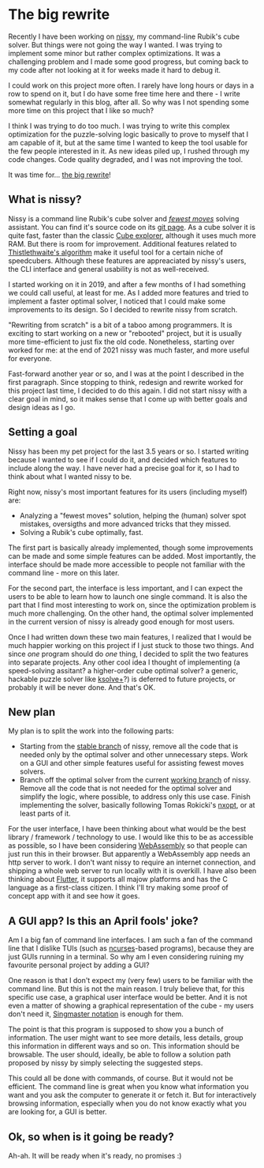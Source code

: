 # The big rewrite

Recently I have been working on [nissy](https://nissy.tronto.net),
my command-line Rubik's cube solver. But things were not going the
way I wanted. I was trying to implement some minor but rather complex
optimizations. It was a challenging problem and I made some good progress,
but coming back to my code after not looking at it for weeks made it
hard to debug it.

I could work on this project more often. I rarely have long hours or days
in a row to spend on it, but I do have some free time here and there -
I write somewhat regularly in this blog, after all. So why was I not
spending some more time on this project that I like so much?

I think I was trying to do too much. I was trying to write this complex
optimization for the puzzle-solving logic basically to prove to myself
that I am capable of it, but at the same time I wanted to keep the
tool usable for the few people interested in it. As new ideas piled up,
I rushed through my code changes. Code quality degraded, and I was not
improving the tool.

It was time for...
[the big rewrite](https://dylanbeattie.net/songs/big_rewrite.html)!

## What is nissy?

Nissy is a command line Rubik's cube solver and
*[fewest moves](https://www.speedsolving.com/wiki/index.php?title=Fewest_Moves_Challenge)*
solving assistant. You can find it's source code on its
[git page](https://git.tronto.net/nissy).
As a cube solver it is quite fast, faster than the classic
[Cube explorer](http://kociemba.org/download.htm), although it uses
much more RAM. But there is room for improvement.
Additional features related to
[Thistlethwaite's algorithm](https://en.wikipedia.org/wiki/Optimal_solutions_for_Rubik%27s_Cube#Thistlethwaite's_algorithm)
make it useful tool for a certain niche of speedcubers. Although
these features are appreaciated by nissy's users, the CLI interface
and general usability is not as well-received.

I started working on it in 2019, and after a few months of I had something
we could call useful, at least for me. As I added more features and tried
to implement a faster optimal solver, I noticed that I could make some
improvements to its design. So I decided to rewrite nissy from scratch.

"Rewriting from scratch" is a bit of a taboo among programmers.  It is
exciting to start working on a new or "rebooted" project, but it is
usually more time-efficient to just fix the old code.  Nonetheless,
starting over worked for me: at the end of 2021 nissy was much faster,
and more useful for everyone.

Fast-forward another year or so, and I was at the point I described in
the first paragraph. Since stopping to think, redesign and rewrite worked
for this project last time, I decided to do this again.  I did not start
nissy with a clear goal in mind, so it makes sense that I come up with
better goals and design ideas as I go.

## Setting a goal

Nissy has been my pet project for the last 3.5 years or so.  I started
writing because I wanted to see if I could do it, and decided which
features to include along the way.  I have never had a precise goal for
it, so I had to think about what I wanted nissy to be.

Right now, nissy's most important features for its users (including
myself) are:

* Analyzing a "fewest moves" solution, helping the (human) solver spot
  mistakes, oversigths and more advanced tricks that they missed.
* Solving a Rubik's cube optimally, fast.

The first part is basically already implemented, though some improvements
can be made and some simple features can be added.  Most importantly,
the interface should be made more accessible to people not familiar with
the command line - more on this later.

For the second part, the interface is less important, and I can expect the
users to be able to learn how to launch one single command.  It is also
the part that I find most interesting to work on, since the optimization
problem is much more challenging.  On the other hand, the optimal solver
implemented in the current version of nissy is already good enough for
most users.

Once I had written down these two main features, I realized that
I would be much happier working on this project if I just stuck to
those two things. And since *one* program should do *one* thing, I
decided to split the two features into separate projects.  Any other
cool idea I thought of implementing (a speed-solving assitant? a
higher-order cube optimal solver? a generic, hackable puzzle solver like
[ksolve+](https://mzrg.com/rubik/ksolve+)?)  is deferred to future
projects, or probably it will be never done. And that's OK.

## New plan

My plan is to split the work into the following parts:

* Starting from the [stable branch](https://nissy.tronto.net)
  of nissy, remove all the code that is needed only by the optimal
  solver and other unnecessary steps. Work on a GUI and other simple
  features useful for assisting fewest moves solvers.
* Branch off the optimal solver from the current
  [working branch](https://git.tronto.net/nissy/) of nissy. Remove
  all the code that is not needed for the optimal solver and simplify
  the logic, where possible, to address only this use case.
  Finish implementing the solver, basically following Tomas Rokicki's
  [nxopt](https://github.com/rokicki/cube20src/blob/master/nxopt.md),
  or at least parts of it.

For the user interface, I have been thinking about what would be
the best library / framework / technology to use. I would like
this to be as accessible as possible, so I have been considering
[WebAssembly](https://webassembly.org) so that people can just run this
in their browser. But apparently a WebAssembly app needs an http server
to work. I don't want nissy to require an internet connection, and
shipping a whole web server to run locally with it is overkill. I have
also been thinking about [Flutter](https://flutter.dev), it supports all
majow platforms and has the C language as a first-class citizen.  I think
I'll try making some proof of concept app with it and see how it goes.

## A GUI app? Is this an April fools' joke?

Am I a big fan of command line interfaces. I am such a fan of the command
line that I dislike TUIs (such as
[ncurses](https://en.wikipedia.org/wiki/Ncurses)-based programs), because 
they are just GUIs running in a terminal.  So why am I even considering
ruining my favourite personal project by adding a GUI?

One reason is that I don't expect my (very few) users to be familiar with
the command line. But this is not the main reason. I truly believe that,
for this specific use case, a graphical user interface would be better.
And it is not even a matter of showing a graphical representation of
the cube - my users don't need it,
[Singmaster notation](https://www.speedsolving.com/wiki/index.php/Singmaster_notation)
is enough for them.

The point is that this program is supposed to show you a bunch of
information. The user might want to see more details, less details,
group this information in different ways and so on. This information
should be browsable. The user should, ideally, be able to follow a
solution path proposed by nissy by simply selecting the suggested steps.

This could all be done with commands, of course. But it would not be
efficient. The command line is great when you know what information
you want and you ask the computer to generate it or fetch it.
But for interactively browsing information, especially when you do
not know exactly what you are looking for, a GUI is better.

## Ok, so when is it going be ready?

Ah-ah. It will be ready when it's ready, no promises :)
